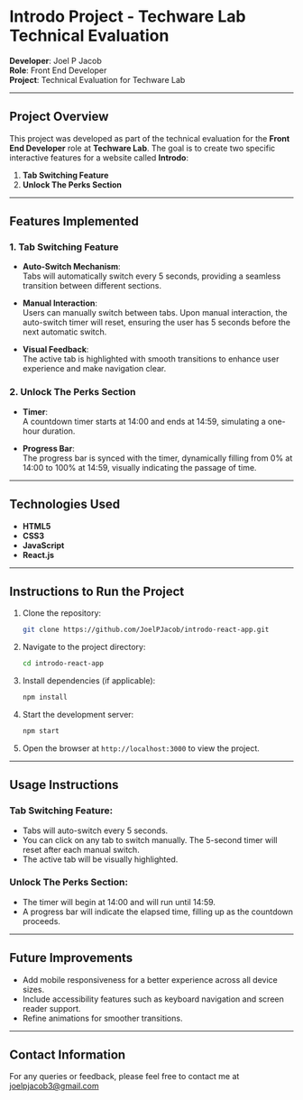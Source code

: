 # Introdo Project - Techware Lab Technical Evaluation

**Developer**: Joel P Jacob  
**Role**: Front End Developer  
**Project**: Technical Evaluation for Techware Lab

---

## Project Overview

This project was developed as part of the technical evaluation for the **Front End Developer** role at **Techware Lab**. The goal is to create two specific interactive features for a website called **Introdo**:

1. **Tab Switching Feature**  
2. **Unlock The Perks Section**

---

## Features Implemented

### 1. Tab Switching Feature

- **Auto-Switch Mechanism**:  
  Tabs will automatically switch every 5 seconds, providing a seamless transition between different sections.
  
- **Manual Interaction**:  
  Users can manually switch between tabs. Upon manual interaction, the auto-switch timer will reset, ensuring the user has 5 seconds before the next automatic switch.

- **Visual Feedback**:  
  The active tab is highlighted with smooth transitions to enhance user experience and make navigation clear.

### 2. Unlock The Perks Section

- **Timer**:  
  A countdown timer starts at 14:00 and ends at 14:59, simulating a one-hour duration.

- **Progress Bar**:  
  The progress bar is synced with the timer, dynamically filling from 0% at 14:00 to 100% at 14:59, visually indicating the passage of time.

---

## Technologies Used

- **HTML5**  
- **CSS3**  
- **JavaScript**  
- **React.js** 

---

## Instructions to Run the Project

1. Clone the repository:

    ```bash
    git clone https://github.com/JoelPJacob/introdo-react-app.git
    ```

2. Navigate to the project directory:

    ```bash
    cd introdo-react-app
    ```

3. Install dependencies (if applicable):

    ```bash
    npm install
    ```

4. Start the development server:

    ```bash
    npm start
    ```

5. Open the browser at `http://localhost:3000` to view the project.

---

## Usage Instructions

### Tab Switching Feature:
- Tabs will auto-switch every 5 seconds.
- You can click on any tab to switch manually. The 5-second timer will reset after each manual switch.
- The active tab will be visually highlighted.

### Unlock The Perks Section:
- The timer will begin at 14:00 and will run until 14:59.
- A progress bar will indicate the elapsed time, filling up as the countdown proceeds.

---

## Future Improvements

- Add mobile responsiveness for a better experience across all device sizes.
- Include accessibility features such as keyboard navigation and screen reader support.
- Refine animations for smoother transitions.

---

## Contact Information

For any queries or feedback, please feel free to contact me at joelpjacob3@gmail.com
